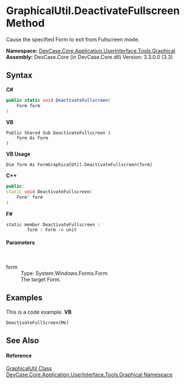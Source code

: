 # GraphicalUtil.DeactivateFullscreen Method 
 

Cause the specified Form to exit from Fullscreen mode.

**Namespace:**&nbsp;<a href="N_DevCase_Core_Application_UserInterface_Tools_Graphical">DevCase.Core.Application.UserInterface.Tools.Graphical</a><br />**Assembly:**&nbsp;DevCase.Core (in DevCase.Core.dll) Version: 3.3.0.0 (3.3)

## Syntax

**C#**<br />
``` C#
public static void DeactivateFullscreen(
	Form form
)
```

**VB**<br />
``` VB
Public Shared Sub DeactivateFullscreen ( 
	form As Form
)
```

**VB Usage**<br />
``` VB Usage
Dim form As FormGraphicalUtil.DeactivateFullscreen(form)
```

**C++**<br />
``` C++
public:
static void DeactivateFullscreen(
	Form^ form
)
```

**F#**<br />
``` F#
static member DeactivateFullscreen : 
        form : Form -> unit 

```


#### Parameters
&nbsp;<dl><dt>form</dt><dd>Type: System.Windows.Forms.Form<br />The target Form.</dd></dl>

## Examples
This is a code example. 
**VB**<br />
``` VB
DeactivateFullScreen(Me)
```


## See Also


#### Reference
<a href="T_DevCase_Core_Application_UserInterface_Tools_Graphical_GraphicalUtil">GraphicalUtil Class</a><br /><a href="N_DevCase_Core_Application_UserInterface_Tools_Graphical">DevCase.Core.Application.UserInterface.Tools.Graphical Namespace</a><br />